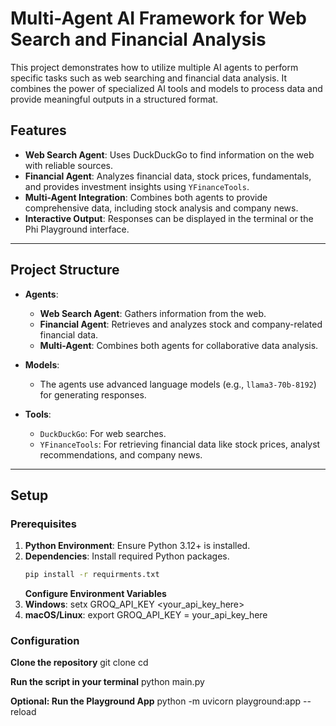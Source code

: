 # Multi-Agent AI Framework for Web Search and Financial Analysis

This project demonstrates how to utilize multiple AI agents to perform specific tasks such as web searching and financial data analysis. It combines the power of specialized AI tools and models to process data and provide meaningful outputs in a structured format.

## Features

- **Web Search Agent**: Uses DuckDuckGo to find information on the web with reliable sources.
- **Financial Agent**: Analyzes financial data, stock prices, fundamentals, and provides investment insights using `YFinanceTools`.
- **Multi-Agent Integration**: Combines both agents to provide comprehensive data, including stock analysis and company news.
- **Interactive Output**: Responses can be displayed in the terminal or the Phi Playground interface.

---

## Project Structure

- **Agents**:
  - **Web Search Agent**: Gathers information from the web.
  - **Financial Agent**: Retrieves and analyzes stock and company-related financial data.
  - **Multi-Agent**: Combines both agents for collaborative data analysis.
- **Models**:

  - The agents use advanced language models (e.g., `llama3-70b-8192`) for generating responses.

- **Tools**:
  - `DuckDuckGo`: For web searches.
  - `YFinanceTools`: For retrieving financial data like stock prices, analyst recommendations, and company news.

---

## Setup

### Prerequisites

1. **Python Environment**: Ensure Python 3.12+ is installed.
2. **Dependencies**: Install required Python packages.
   ```bash
   pip install -r requirments.txt
   ```
   **Configure Environment Variables**
3. **Windows**: setx GROQ_API_KEY <your_api_key_here>
4. **macOS/Linux**: export GROQ_API_KEY = your_api_key_here

### Configuration

**Clone the repository**
git clone <repository-url>
cd <repository-folder>

**Run the script in your terminal**
python main.py

**Optional: Run the Playground App**
python -m uvicorn playground:app --reload
